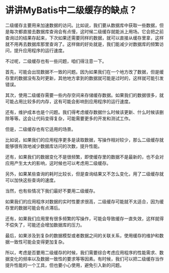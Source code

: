 # 讲讲MyBatis中二级缓存的缺点？

二级缓存主要用来加速数据的访问。比如说，我们要从数据库中获取一些数据，但是每次都直接去数据库查询会有点慢，这时候二级缓存就能派上用场。它会把之前查询过的结果存起来，下次如果还需要同样的数据，就可以直接从缓存里拿，这样就不用再去数据库那里查询了。这样做的好处就是，我们能减少对数据库的频繁访问，提升应用程序的运行速度。

不过呢，二级缓存也有一些问题，咱们得注意一下。

首先，可能会出现数据不一致的问题。因为如果我们在一个地方改了数据，但是缓存里的数据没有及时更新，其他地方拿到的数据就可能是过时的，这样就可能引发错误。

其次，使用二级缓存需要一些内存空间来存储缓存数据。如果我们的数据很多，就可能占用比较多的内存，这有可能会影响到应用程序的运行速度。

还有，维护成本也是个问题。我们得考虑缓存数据什么时候该更新、什么时候该删除等等。这会让代码变得复杂，可能需要更多的开发和测试工作。

但是，二级缓存也有它适用的场景。

比如说，如果我们的应用程序更多是读取数据，写操作相对较少，那么二级缓存就能够很有效地减少数据库访问的次数，提升性能。

还有，如果我们的数据变化不是很频繁，即使缓存里的数据不是最新的，也不会对应用产生太大的影响，这时候也可以考虑用二级缓存。

另外，如果某些查询的耗时比较长，但是查询结果又不怎么变化，用了二级缓存就可以加快这些查询的速度。

当然，也有些情况下我们最好不要用二级缓存。

如果我们的应用程序对数据的实时性要求很高，二级缓存可能就不太适合，因为缓存里的数据可能会有点滞后。

还有，如果我们应用里有很多频繁的写操作，可能会导致缓存一直失效，这样就得不偿失了，可能还会增加数据库的压力。

最后，如果涉及到复杂的数据模型或者数据之间的关联关系，使用缓存的维护和数据一致性可能会变得更加复杂。

所以，考虑是否要用二级缓存的时候，我们需要综合考虑应用程序的性能需求、数据变化的频率以及数据一致性的要求等等因素。有时候，我们可以把二级缓存当作提升性能的一个工具，但也要小心使用，避免引入新的问题。





